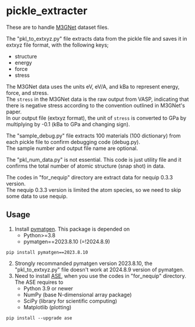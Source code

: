 # pickle_extracter  
These are to handle [M3GNet](https://figshare.com/articles/dataset/MPF_2021_2_8/19470599) dataset files.

The "pkl_to_extxyz.py" file extracts data from the pickle file and saves it in extxyz file format, with the following keys;
- structure
- energy
- force
- stress

The M3GNet data uses the units eV, eV/A, and kBa to represent energy, force, and stress.  
The `stress` in the M3GNet data is the raw output from VASP, indicating that there is negative stress according to the convention outlined in M3GNet's paper.  
In our output file (extxyz format), the unit of `stress` is converted to GPa by multiplying by -0.1 (kBa to GPa and changing sign).  

The "sample_debug.py" file extracts 100 materials (100 dictionary) from each pickle file to confirm debugging code (debug.py).  
The sample number and output file name are optional.

The "pkl_num_data.py" is not essential. This code is just utility file and it confirms the total number of atomic structure (snap shot) in data.  

The codes in "for_nequip" directory are extract data for nequip 0.3.3 version.  
The nequip 0.3.3 version is limited the atom species, so we need to skip some data to use nequip.

## Usage
1. Install [pymatgen]([https://pytorch.org/get-started/locally/](https://pymatgen.org/installation.html)). This package is depended on
    - Python>=3.8
    - pymatgen==2023.8.10 (=!2024.8.9)
```shell
pip install pymatgen==2023.8.10
```
2. Strongly recommanded pymatgen version 2023.8.10, the "pkl_to_extxyz.py" file doesn't work at 2024.8.9 version of pymatgen.
3. Need to install [ASE](https://wiki.fysik.dtu.dk/ase/index.html), when you use the codes in "for_nequip" directory. The ASE requires to
    - Python 3.9 or newer
    - NumPy (base N-dimensional array package)
    - SciPy (library for scientific computing)
    - Matplotlib (plotting)
```shell
pip install --upgrade ase
```
